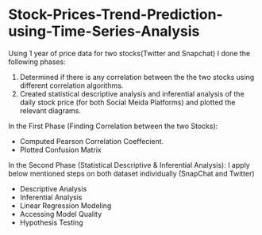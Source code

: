 # Stock-Prices-Trend-Prediction-using-Time-Series-Analysis

Using 1 year of price data for two stocks(Twitter and Snapchat) I done the following phases:

1. Determined if there is any correlation between the the two stocks using different correlation algorithms.
2. Created statistical descriptive analysis and inferential analysis of the daily stock price (for both Social Meida Platforms) and plotted the relevant diagrams.

In the First Phase (Finding Correlation between the two Stocks):
* Computed Pearson Correlation Coeffecient.
* Plotted Confusion Matrix

In the Second Phase (Statistical Descriptive & Inferential Analysis):
I apply below mentioned steps on both dataset individually (SnapChat and Twitter) 
* Descriptive Analysis
* Inferential Analysis
* Linear Regression Modeling
* Accessing Model Quality
* Hypothesis Testing
